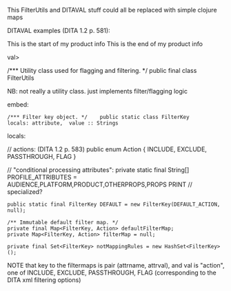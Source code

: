 This FilterUtils and DITAVAL stuff could all be replaced with simple clojure maps

DITAVAL examples (DITA 1.2 p. 581):

<val>
   <style-conflict backcolor="red"/>
   <prop action="include" att="audience" val="everybody"/>
   <prop action="flag" att="product" val="YourProd" backcolor="purple"/>
   <prop action="flag" att="product" backcolor="blue"
         color="yellow" style="underline" val="MyProd">
      <startflag imageref="startflag.jpg">
        <alt-text>This is the start of my product info</alt-text>
      </startflag>
      <endflag imageref="endflag.jpg">
        <alt-text>This is the end of my product info</alt-text>
      </endflag>
	  </prop>
   <revprop action="flag" val="1.2"/>
</val>

val>
   <prop action="exclude"/>
   <prop action="include" att="audience" val="everybody"/>
   <prop action="include" att="audience" val="novice"/>
   <prop action="include" att="product" val="productA"/>
   <prop action="include" att="product" val="productB"/>
</val>


/*** Utility class used for flagging and filtering. */
public final class FilterUtils

NB: not really a utility class.  just implements filter/flagging logic

embed:

    /*** Filter key object. */    public static class FilterKey
	locals: attribute,  value :: Strings

locals:

// actions:  (DITA 1.2 p. 583)
    public enum Action { INCLUDE, EXCLUDE, PASSTHROUGH, FLAG }

// "conditional processing attributes":
    private static final String[] PROFILE_ATTRIBUTES =
        AUDIENCE,PLATFORM,PRODUCT,OTHERPROPS,PROPS
		PRINT  // specialized?

    public static final FilterKey DEFAULT = new FilterKey(DEFAULT_ACTION, null);

    /** Immutable default filter map. */
    private final Map<FilterKey, Action> defaultFilterMap;
    private Map<FilterKey, Action> filterMap = null;

    private final Set<FilterKey> notMappingRules = new HashSet<FilterKey>();

NOTE that key to the filtermaps is pair (attrname, attrval), and val
is "action", one of INCLUDE, EXCLUDE, PASSTHROUGH, FLAG (corresponding
to the DITA xml filtering options)



